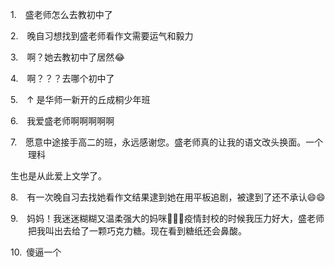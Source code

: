 <p class="MsoNormal" style="margin-left:21.0pt;text-indent:-21.0pt;mso-list:l9 level1 lfo10">
<?if !supportLists?><span lang="EN-US"><span style="mso-list:Ignore">1.<span style='font:7.0pt "Times New Roman"'>     
                    </span></span></span>
<?endif?>盛老师怎么去教初中了
        </p><p class="MsoNormal" style="margin-left:21.0pt;text-indent:-21.0pt;mso-list:l9 level1 lfo10">
<?if !supportLists?><span lang="EN-US"><span style="mso-list:Ignore">2.<span style='font:7.0pt "Times New Roman"'>     
                    </span></span></span>
<?endif?>晚<span class="GramE">自习想</span>找到盛老师看作文需要运气和毅力
        </p><p class="MsoNormal" style="margin-left:21.0pt;text-indent:-21.0pt;mso-list:l9 level1 lfo10">
<?if !supportLists?><span lang="EN-US"><span style="mso-list:Ignore">3.<span style='font:7.0pt "Times New Roman"'>     
                    </span></span></span>
<?endif?>啊？她去教初中了居然<span class="Emoji"><span lang="EN-US">😂</span></span>
</p><p class="MsoNormal" style="margin-left:21.0pt;text-indent:-21.0pt;mso-list:l9 level1 lfo10">
<?if !supportLists?><span lang="EN-US"><span style="mso-list:Ignore">4.<span style='font:7.0pt "Times New Roman"'>     
                    </span></span></span>
<?endif?>啊？？？去哪个初中了
        </p><p class="MsoNormal" style="margin-left:21.0pt;text-indent:-21.0pt;mso-list:l9 level1 lfo10">
<?if !supportLists?><span lang="EN-US"><span style="mso-list:Ignore">5.<span style='font:7.0pt "Times New Roman"'>     
                    </span></span></span>
<?endif?><span lang="EN-US">↑ </span>是华师一新开的丘成桐少年班
        </p><p class="MsoNormal" style="margin-left:21.0pt;text-indent:-21.0pt;mso-list:l9 level1 lfo10">
<?if !supportLists?><span lang="EN-US"><span style="mso-list:Ignore">6.<span style='font:7.0pt "Times New Roman"'>     
                    </span></span></span>
<?endif?>我爱盛老师啊啊啊啊啊
        </p><p class="MsoNormal" style="margin-left:21.0pt;text-indent:-21.0pt;mso-list:l9 level1 lfo10">
<?if !supportLists?><span lang="EN-US"><span style="mso-list:Ignore">7.<span style='font:7.0pt "Times New Roman"'>     
                    </span></span></span>
<?endif?>愿意中途接手高二的班，永远感谢您。盛老师真的让我的语文改头换面。一个理科
        </p><p class="MsoNormal">生也是从此爱上文学了。</p><p class="MsoNormal" style="margin-left:21.0pt;text-indent:-21.0pt;mso-list:l9 level1 lfo10">
<?if !supportLists?><span lang="EN-US"><span style="mso-list:Ignore">8.<span style='font:7.0pt "Times New Roman"'>     
                    </span></span></span>
<?endif?>有一次晚自习去找她看作文结果逮到她在用平板追剧，被逮到了还不承认<span class="Emoji"><span lang="EN-US">😄😄</span></span>
</p><p class="MsoNormal" style="margin-left:21.0pt;text-indent:-21.0pt;mso-list:l9 level1 lfo10">
<?if !supportLists?><span lang="EN-US"><span style="mso-list:Ignore">9.<span style='font:7.0pt "Times New Roman"'>     
                    </span></span></span>
<?endif?>妈妈！我迷迷糊糊又温柔强大的妈咪<span lang="EN-US">🥹🥹🥹</span>疫情封校的时候我压力好大，盛老师把我叫出去给了一颗巧克力糖。现在看到糖纸还会鼻酸。
        </p><p class="MsoNormal" style="margin-left:21.0pt;text-indent:-21.0pt;mso-list:l9 level1 lfo10">
<?if !supportLists?><span lang="EN-US"><span style="mso-list:Ignore">10.<span style='font:7.0pt "Times New Roman"'>  
                    </span></span></span>
<?endif?><span class="GramE">傻逼一个</span>
</p>